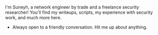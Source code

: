I'm Suneyh, a network engineer by trade and a freelance security researcher! You'll find my writeups, scripts, my experience with security work, and much more here.

- Always open to a friendly conversation. Hit me up about anything.

<!---
suneyhsec/suneyhsec is a ✨ special ✨ repository because its `README.md` (this file) appears on your GitHub profile.
You can click the Preview link to take a look at your changes.
--->
